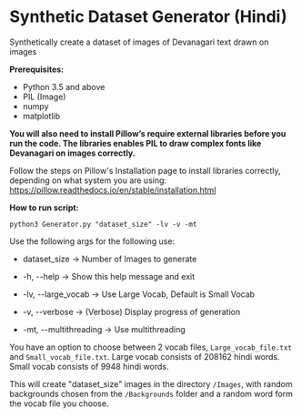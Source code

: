 # Synthetic Dataset Generator (Hindi)

Synthetically create a dataset of images of Devanagari text drawn on images

**Prerequisites:**
- Python 3.5 and above
- PIL (Image)
- numpy
- matplotlib

**You will also need to install Pillow’s require external libraries before you run the code.
The libraries enables PIL to draw complex fonts like Devanagari on images correctly.**

Follow the steps on Pillow's Installation page to install libraries correctly, depending on what system you are using: https://pillow.readthedocs.io/en/stable/installation.html

**How to run script:**
```
python3 Generator.py "dataset_size" -lv -v -mt
```

Use the following args for the following use:

-  dataset_size   ->   Number of Images to generate

-  -h, --help   ->   Show this help message and exit
  
-  -lv, --large_vocab   ->   Use Large Vocab, Default is Small Vocab
  
-  -v, --verbose   ->   (Verbose) Display progress of generation
  
-  -mt, --multithreading   ->   Use multithreading


You have an option to choose between 2 vocab files, `Large_vocab_file.txt` and `Small_vocab_file.txt`.
Large vocab consists of 208162 hindi words. Small vocab consists of 9948 hindi words.


This will create "dataset_size" images in the directory `/Images`, with random backgrounds chosen from the `/Backgrounds` folder and a random word form the vocab file you choose.
